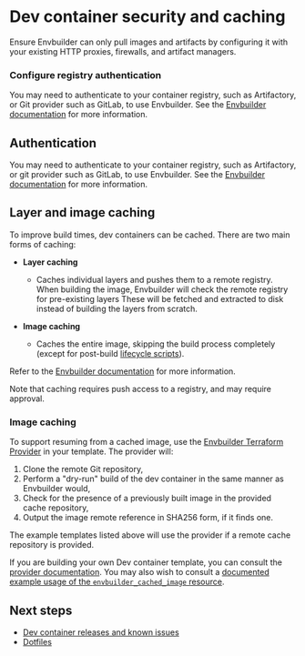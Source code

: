 # Dev container security and caching

Ensure Envbuilder can only pull images and artifacts by configuring it with your
existing HTTP proxies, firewalls, and artifact managers.

### Configure registry authentication

You may need to authenticate to your container registry, such as Artifactory, or
Git provider such as GitLab, to use Envbuilder. See the
[Envbuilder documentation](https://github.com/coder/envbuilder/blob/main/docs/container-registry-auth.md)
for more information.

## Authentication

You may need to authenticate to your container registry, such as Artifactory, or
git provider such as GitLab, to use Envbuilder. See the
[Envbuilder documentation](https://github.com/coder/envbuilder/blob/main/docs/container-registry-auth.md)
for more information.

## Layer and image caching

To improve build times, dev containers can be cached. There are two main forms
of caching:

- **Layer caching**

  - Caches individual layers and pushes them to a remote registry. When building
    the image, Envbuilder will check the remote registry for pre-existing layers
    These will be fetched and extracted to disk instead of building the layers
    from scratch.

- **Image caching**
  - Caches the entire image, skipping the build process completely (except for
    post-build
    [lifecycle scripts](./add-devcontainer.md#dev-container-lifecycle-scripts)).

Refer to the
[Envbuilder documentation](https://github.com/coder/envbuilder/blob/main/docs/caching.md)
for more information.

Note that caching requires push access to a registry, and may require approval.

### Image caching

To support resuming from a cached image, use the
[Envbuilder Terraform Provider](https://github.com/coder/terraform-provider-envbuilder)
in your template. The provider will:

1. Clone the remote Git repository,
1. Perform a "dry-run" build of the dev container in the same manner as
   Envbuilder would,
1. Check for the presence of a previously built image in the provided cache
   repository,
1. Output the image remote reference in SHA256 form, if it finds one.

The example templates listed above will use the provider if a remote cache
repository is provided.

If you are building your own Dev container template, you can consult the
[provider documentation](https://registry.terraform.io/providers/coder/envbuilder/latest/docs/resources/cached_image).
You may also wish to consult a
[documented example usage of the `envbuilder_cached_image` resource](https://github.com/coder/terraform-provider-envbuilder/blob/main/examples/resources/envbuilder_cached_image/envbuilder_cached_image_resource.tf).

## Next steps

- [Dev container releases and known issues](./devcontainer-releases-known-issues.md)
- [Dotfiles](../../../../user-guides/workspace-dotfiles.md)
